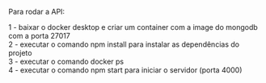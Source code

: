 Para rodar a API:

1 - baixar o docker desktop e criar um container com a image do mongodb com a porta 27017 <br/>
2 - executar o comando npm install para instalar as dependências do projeto  <br/>
3 - executar o comando docker ps  <br/>
4 - executar o comando npm start para iniciar o servidor (porta 4000) 
